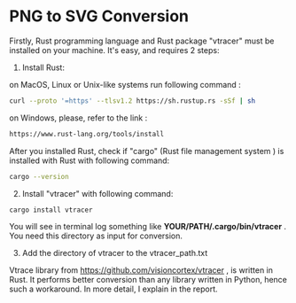 # PNG to SVG Conversion


Firstly, Rust programming language and Rust package "vtracer" must be installed on your machine. It's easy, and requires 2 steps:

1) Install Rust:


on MacOS, Linux or Unix-like systems run following command : 

```sh
curl --proto '=https' --tlsv1.2 https://sh.rustup.rs -sSf | sh
```

on Windows, please, refer to the link :

```sh
https://www.rust-lang.org/tools/install
```


After you installed Rust, check if "cargo" (Rust file management system ) is installed with Rust with following command:

```sh
cargo --version
```


2) Install "vtracer" with following command:
		
```sh
cargo install vtracer
```

You will see in terminal log something like **YOUR/PATH/.cargo/bin/vtracer** . You need this directory as input for conversion.

3) Add the directory of vtracer to the vtracer_path.txt


Vtrace library from https://github.com/visioncortex/vtracer , is written in Rust. It performs better conversion than any library written in Python, hence such a workaround. In more detail, I explain in the report.